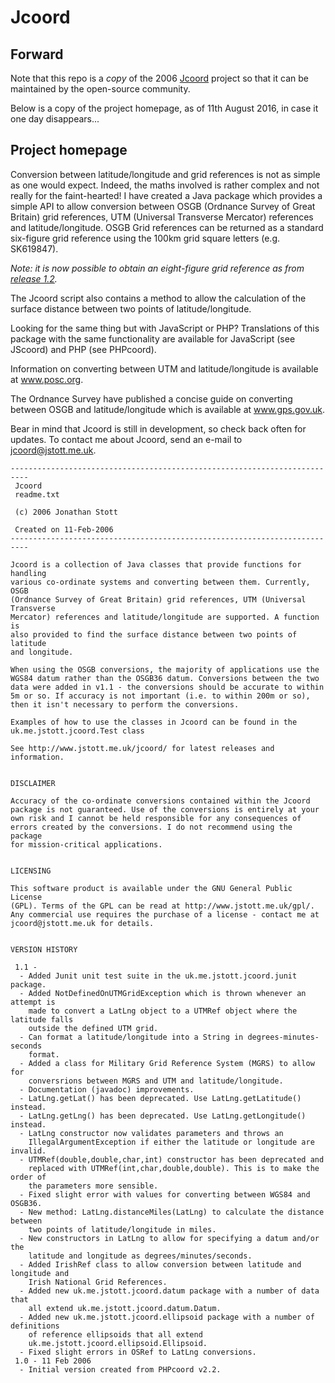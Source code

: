 
# Jcoord #
## Forward ##
Note that this repo is a _copy_ of the 2006 [Jcoord](http://www.jstott.me.uk/jcoord) project so that it can be maintained by the open-source community.

Below is a copy of the project homepage, as of 11th August 2016, in case it one day disappears...

## Project homepage ##
Conversion between latitude/longitude and grid references is not as simple as one would expect. Indeed, the maths involved is rather complex and not really for the faint-hearted! I have created a Java package which provides a simple API to allow conversion between OSGB (Ordnance Survey of Great Britain) grid references, UTM (Universal Transverse Mercator) references and latitude/longitude. OSGB Grid references can be returned as a standard six-figure grid reference using the 100km grid square letters (e.g. SK619847).

_Note: it is now possible to obtain an eight-figure grid reference as from [release 1.2](https://github.com/xni06/JCoord/releases/tag/1.2)._

The Jcoord script also contains a method to allow the calculation of the surface distance between two points of latitude/longitude.

Looking for the same thing but with JavaScript or PHP? Translations of this package with the same functionality are available for JavaScript (see JScoord) and PHP (see PHPcoord).

Information on converting between UTM and latitude/longitude is available at www.posc.org.

The Ordnance Survey have published a concise guide on converting between OSGB and latitude/longitude which is available at www.gps.gov.uk.

Bear in mind that Jcoord is still in development, so check back often for updates. To contact me about Jcoord, send an e-mail to jcoord@jstott.me.uk.

```
--------------------------------------------------------------------------
 Jcoord
 readme.txt
 
 (c) 2006 Jonathan Stott
 
 Created on 11-Feb-2006
--------------------------------------------------------------------------

Jcoord is a collection of Java classes that provide functions for handling
various co-ordinate systems and converting between them. Currently, OSGB
(Ordnance Survey of Great Britain) grid references, UTM (Universal Transverse
Mercator) references and latitude/longitude are supported. A function is 
also provided to find the surface distance between two points of latitude
and longitude.

When using the OSGB conversions, the majority of applications use the
WGS84 datum rather than the OSGB36 datum. Conversions between the two
data were added in v1.1 - the conversions should be accurate to within
5m or so. If accuracy is not important (i.e. to within 200m or so),
then it isn't necessary to perform the conversions.

Examples of how to use the classes in Jcoord can be found in the
uk.me.jstott.jcoord.Test class

See http://www.jstott.me.uk/jcoord/ for latest releases and information.


DISCLAIMER

Accuracy of the co-ordinate conversions contained within the Jcoord
package is not guaranteed. Use of the conversions is entirely at your
own risk and I cannot be held responsible for any consequences of
errors created by the conversions. I do not recommend using the package
for mission-critical applications.


LICENSING

This software product is available under the GNU General Public License
(GPL). Terms of the GPL can be read at http://www.jstott.me.uk/gpl/.
Any commercial use requires the purchase of a license - contact me at
jcoord@jstott.me.uk for details.


VERSION HISTORY

 1.1 -
  - Added Junit unit test suite in the uk.me.jstott.jcoord.junit package.
  - Added NotDefinedOnUTMGridException which is thrown whenever an attempt is
    made to convert a LatLng object to a UTMRef object where the latitude falls
    outside the defined UTM grid.
  - Can format a latitude/longitude into a String in degrees-minutes-seconds
    format.
  - Added a class for Military Grid Reference System (MGRS) to allow for
    conversrions between MGRS and UTM and latitude/longitude.
  - Documentation (javadoc) improvements.
  - LatLng.getLat() has been deprecated. Use LatLng.getLatitude() instead.
  - LatLng.getLng() has been deprecated. Use LatLng.getLongitude() instead.
  - LatLng constructor now validates parameters and throws an
    IllegalArgumentException if either the latitude or longitude are invalid.
  - UTMRef(double,double,char,int) constructor has been deprecated and
    replaced with UTMRef(int,char,double,double). This is to make the order of
    the parameters more sensible.
  - Fixed slight error with values for converting between WGS84 and OSGB36.
  - New method: LatLng.distanceMiles(LatLng) to calculate the distance between
    two points of latitude/longitude in miles.
  - New constructors in LatLng to allow for specifying a datum and/or the
    latitude and longitude as degrees/minutes/seconds.
  - Added IrishRef class to allow conversion between latitude and longitude and
    Irish National Grid References.
  - Added new uk.me.jstott.jcoord.datum package with a number of data that
    all extend uk.me.jstott.jcoord.datum.Datum.
  - Added new uk.me.jstott.jcoord.ellipsoid package with a number of definitions
    of reference ellipsoids that all extend
    uk.me.jstott.jcoord.ellipsoid.Ellipsoid.
  - Fixed slight errors in OSRef to LatLng conversions.
 1.0 - 11 Feb 2006
  - Initial version created from PHPcoord v2.2.
```
